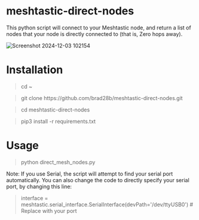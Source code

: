 # meshtastic-direct-nodes
This python script will connect to your Meshtastic node, and return a list of nodes that your node is directly connected to (that is, Zero hops away).

![Screenshot 2024-12-03 102154](https://github.com/user-attachments/assets/9f1b6c3e-dfd7-4689-ba17-f9e3cbc36b62)


# Installation
<blockquote>cd ~</blockquote>
<blockquote>git clone https://github.com/brad28b/meshtastic-direct-nodes.git</blockquote>
<blockquote>cd meshtastic-direct-nodes</blockquote>
<blockquote>pip3 install -r requirements.txt</blockquote>

# Usage
<blockquote>python direct_mesh_nodes.py</blockquote>

Note: If you use Serial, the script will attempt to find your serial port automatically. You can also change the code to directly specify your serial port, by changing this line:

<blockquote>interface = meshtastic.serial_interface.SerialInterface(devPath='/dev/ttyUSB0')  # Replace with your port</blockquote>
